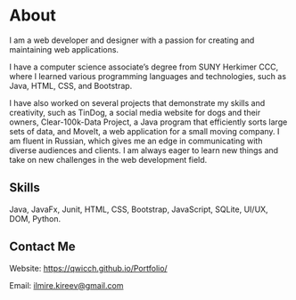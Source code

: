 # About
I am a web developer and designer with a passion for creating and maintaining web applications. 

I have a computer science associate’s degree from SUNY Herkimer CCC, where I learned various programming languages and technologies, such as Java, HTML, CSS, and Bootstrap. 

I have also worked on several projects that demonstrate my skills and creativity, such as TinDog, a social media website for dogs and their owners, 
Clear-100k-Data Project, a Java program that efficiently sorts large sets of data, and MoveIt, a web application for a small moving company. 
I am fluent in Russian, which gives me an edge in communicating with diverse audiences and clients. I am always eager to learn new things and take on new challenges in the web development field.

## Skills
Java, JavaFx, Junit, HTML, CSS, Bootstrap, JavaScript, SQLite, UI/UX, DOM, Python.


## Contact Me
Website: https://qwicch.github.io/Portfolio/

Email:   ilmire.kireev@gmail.com
